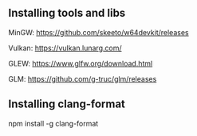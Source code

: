 ## Installing tools and libs

MinGW:
https://github.com/skeeto/w64devkit/releases

Vulkan:
https://vulkan.lunarg.com/

GLEW:
https://www.glfw.org/download.html

GLM:
https://github.com/g-truc/glm/releases


## Installing clang-format
npm install -g clang-format